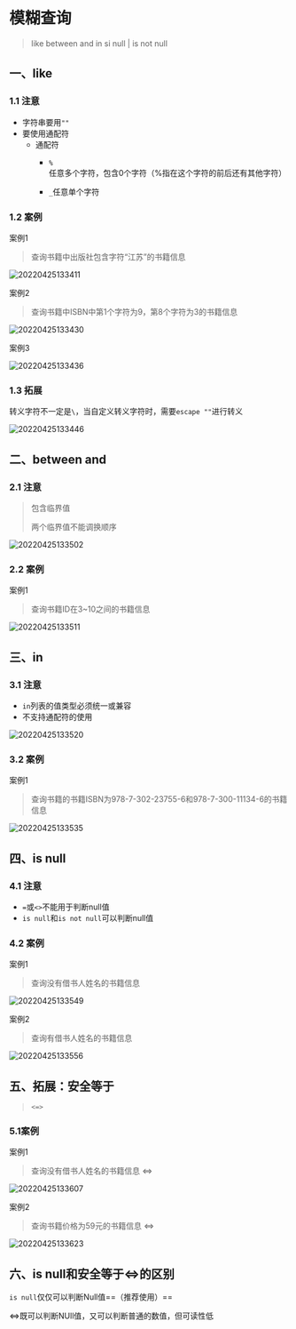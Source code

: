 # 模糊查询

> like
> between and
> in 
> si null | is not null



## 一、like

### 1.1 注意

- 字符串要用`""`
- 要使用通配符
   - 通配符
      - `%`任意多个字符，包含0个字符（%指在这个字符的前后还有其他字符）
      
      - `_`任意单个字符



### 1.2 案例

案例1

> 查询书籍中出版社包含字符“江苏”的书籍信息

![20220425133411](https://xleixz.oss-cn-nanjing.aliyuncs.com/typora-img/20220425133411.png)



案例2

> 查询书籍中ISBN中第1个字符为9，第8个字符为3的书籍信息

![20220425133430](https://xleixz.oss-cn-nanjing.aliyuncs.com/typora-img/20220425133430.png)



案例3

![20220425133436](https://xleixz.oss-cn-nanjing.aliyuncs.com/typora-img/20220425133436.png)



### 1.3 拓展

转义字符不一定是`\`，当自定义转义字符时，需要`escape ""`进行转义

![20220425133446](https://xleixz.oss-cn-nanjing.aliyuncs.com/typora-img/20220425133446.png)



## 二、between and

### 2.1 注意

> 包含临界值
>
> 两个临界值不能调换顺序

![20220425133502](https://xleixz.oss-cn-nanjing.aliyuncs.com/typora-img/20220425133502.png)



### 2.2 案例

案例1

> 查询书籍ID在3~10之间的书籍信息

![20220425133511](https://xleixz.oss-cn-nanjing.aliyuncs.com/typora-img/20220425133511.png)



## 三、in

### 3.1 注意

- `in`列表的值类型必须统一或兼容
- 不支持通配符的使用

![20220425133520](https://xleixz.oss-cn-nanjing.aliyuncs.com/typora-img/20220425133520.png)



### 3.2 案例

案例1

> 查询书籍的书籍ISBN为978-7-302-23755-6和978-7-300-11134-6的书籍信息

![20220425133535](https://xleixz.oss-cn-nanjing.aliyuncs.com/typora-img/20220425133535.png)



## 四、is null

### 4.1 注意

- `=`或`<>`不能用于判断null值
- `is null`和`is not null`可以判断null值



### 4.2 案例

案例1

> 查询没有借书人姓名的书籍信息

![20220425133549](https://xleixz.oss-cn-nanjing.aliyuncs.com/typora-img/20220425133549.png)



案例2

> 查询有借书人姓名的书籍信息

![20220425133556](https://xleixz.oss-cn-nanjing.aliyuncs.com/typora-img/20220425133556.png)



## 五、拓展：安全等于

> `<=>`

### 5.1案例

案例1

> 查询没有借书人姓名的书籍信息     <=>

![20220425133607](https://xleixz.oss-cn-nanjing.aliyuncs.com/typora-img/20220425133607.png)



案例2

> 查询书籍价格为59元的书籍信息    <=>

![20220425133623](https://xleixz.oss-cn-nanjing.aliyuncs.com/typora-img/20220425133623.png)



## 六、is null和安全等于<=>的区别

`is null`仅仅可以判断Null值==（推荐使用）==

<=>既可以判断NUll值，又可以判断普通的数值，但可读性低


